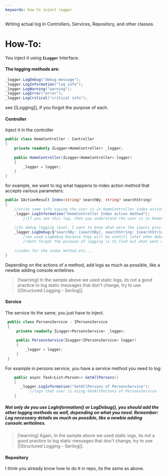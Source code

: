 ```yaml
---
keywords: how to inject logger
---
```

Writing actual log in Controllers, Services, Repository, and other classes.
# How-To:
You inject it using **`ILogger`** Interface. 
#### The logging methods are:
```c#
_logger.LogDebug("debug message");
_logger.LogInformation("log info");
_logger.LogWarning("warning");
_logger.LogError("error");
_logger.LogCritical("critical info");
```
see [[Logging]], if you forgot the purpose of each.
#### Controller
Inject it in the controller
```c#
public class HomeController : Controller
{
	private readonly ILogger<HomeController> _logger;
	
	public HomeController(ILogger<HomeController> logger)
	{
		_logger = logger;
	}
}
```
for example, we want to log what happens to index action method that accepts various parameters:
```c#
public IActionResult Index(string? searchBy, string? searchString)
{
	//write some info saying the user is in HomeController index action
	_logger.LogInformation("HomeController Index action method");
		//If you see this log, then you understand the user is in HomeController Index
	
	//In debug logging level, I want to know what were the inputs provided
	_logger.LogDebug($"searchBy: {searchBy}, searchString: {searchString}");
		//we used LogDebug because they will be usefull later when debugging
		//dont forget the purpose of logging is to find out what went wrong
	
	//codes for the index method etc...
}
```
Depending on the actions of a method, add logs as much as possible, like a newbie adding console.writelines.
>[!warning] In the sample above we used static logs, its not a good practice to log static messages that don't change, try to use [[Structured Logging - Serilog]].
#### Service
The service its the same, you just have to inject.
```c#
 public class PersonsService : IPersonsService
 {
	 private readonly ILogger<PersonsService> _logger;
	 
	 public PersonsService(ILogger<IPersonsService> logger)
	 {
		 _logger = logger;
	 }
 }
```
For example in persons service, you have a service method you need to log:
```c#
	public async Task<List<Person>> GetAllPersons()
	{
	   _logger.LogInformation("GetAllPersons of PersonsService");
		   //logs that user is using GetAllPersons of PersonsService
	}
```
##### Not only do you use LogInformation() or LogDebug(), you should add the other loggng methods as well, depending on what you need. Remember: Log necessary details as much as possible, like a newbie adding console.writelines.
>[!warning] Again, In the sample above we used static logs, its not a good practice to log static messages that don't change, try to use [[Structured Logging - Serilog]].
#### Repository
I think you already know how to do it in repo, its the same as above.